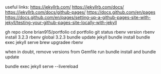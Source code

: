 


useful links:
https://jekyllrb.com/
https://jekyllrb.com/docs/
https://jekyllrb.com/docs/github-pages/
https://docs.github.com/en/pages
https://docs.github.com/en/pages/setting-up-a-github-pages-site-with-jekyll/testing-your-github-pages-site-locally-with-jekyll


gh repo clone brian915/portfolio
cd portfolio
git status
rbenv version
rbenv install 3.2.3
rbenv global 3.2.3
bundle update jekyll 
bundle install
bundle exec jekyll serve
brew upgradee rbenv

when in doubt, remove versions from Gemfile
run bundle install
and bundle update

bundle exec jekyll serve --livereload

